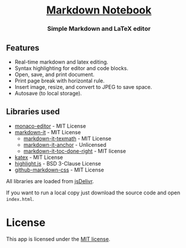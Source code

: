 <h1 align="center"><a href="https://ziap.github.io/md-notebook">Markdown Notebook</a></h1>
<h3 align="center">Simple Markdown and LaTeX editor</h3>

## Features

 - Real-time markdown and latex editing.
 - Syntax highlighting for editor and code blocks.
 - Open, save, and print document.
 - Print page break with horizontal rule.
 - Insert image, resize, and convert to JPEG to save space.
 - Autosave (to local storage).

## Libraries used

 - [monaco-editor](https://microsoft.github.io/monaco-editor/) - MIT License
 - [markdown-it](https://www.npmjs.com/package/markdown-it) - MIT License
   + [markdown-it-texmath](https://www.npmjs.com/package/markdown-it-texmath) - MIT License
   + [markdown-it-anchor](https://www.npmjs.com/package/markdown-it-anchor) - Unlicensed
   + [markdown-it-toc-done-right](https://www.npmjs.com/package/markdown-it-toc-done-right) - MIT license
 - [katex](https://katex.org) - MIT License
 - [highlight.js](https://highlightjs.org/) - BSD 3-Clause License
 - [github-markdown-css](https://www.npmjs.com/package/github-markdown-css) - MIT License

All libraries are loaded from [jsDelivr](https://www.jsdelivr.com/).

If you want to run a local copy just download the source code and open `index.html`.

# License

This app is licensed under the [MIT license](LICENSE).